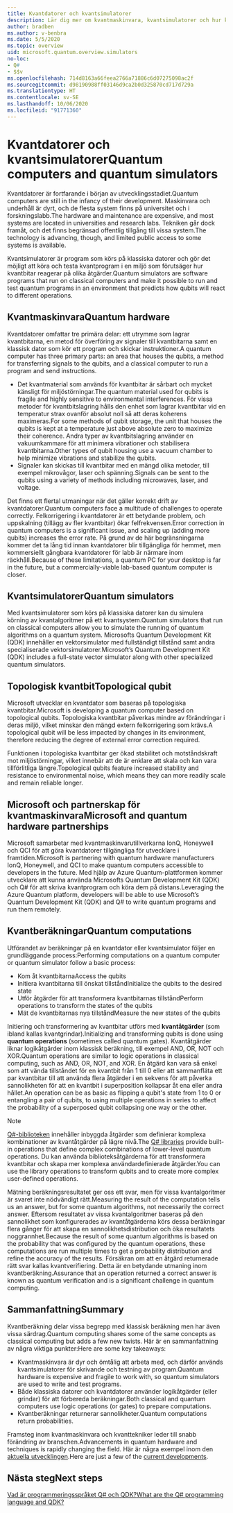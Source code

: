 ```yaml
---
title: Kvantdatorer och kvantsimulatorer
description: Lär dig mer om kvantmaskinvara, kvantsimulatorer och hur kvantåtgärder fungerar.
author: bradben
ms.author: v-benbra
ms.date: 5/5/2020
ms.topic: overview
uid: microsoft.quantum.overview.simulators
no-loc:
- Q#
- $$v
ms.openlocfilehash: 714d8163a66feea2766a71886c6d07275098ac2f
ms.sourcegitcommit: d98190988ff03146d9ca2b0d325870cd717d729a
ms.translationtype: HT
ms.contentlocale: sv-SE
ms.lasthandoff: 10/06/2020
ms.locfileid: "91771360"
---
```

# <a name="quantum-computers-and-quantum-simulators"></a><span data-ttu-id="8f79f-103">Kvantdatorer och kvantsimulatorer</span><span class="sxs-lookup"><span data-stu-id="8f79f-103">Quantum computers and quantum simulators</span></span>

<span data-ttu-id="8f79f-104">Kvantdatorer är fortfarande i början av utvecklingsstadiet.</span><span class="sxs-lookup"><span data-stu-id="8f79f-104">Quantum computers are still in the infancy of their development.</span></span> <span data-ttu-id="8f79f-105">Maskinvara och underhåll är dyrt, och de flesta system finns på universitet och i forskningslabb.</span><span class="sxs-lookup"><span data-stu-id="8f79f-105">The hardware and maintenance are expensive, and most systems are located in universities and research labs.</span></span> <span data-ttu-id="8f79f-106">Tekniken går dock framåt, och det finns begränsad offentlig tillgång till vissa system.</span><span class="sxs-lookup"><span data-stu-id="8f79f-106">The technology is advancing, though, and limited public access to some systems is available.</span></span>

<span data-ttu-id="8f79f-107">Kvantsimulatorer är program som körs på klassiska datorer och gör det möjligt att köra och testa kvantprogram i en miljö som förutsäger hur kvantbitar reagerar på olika åtgärder.</span><span class="sxs-lookup"><span data-stu-id="8f79f-107">Quantum simulators are software programs that run on classical computers and make it possible to run and test quantum programs in an environment that predicts how qubits will react to different operations.</span></span>

## <a name="quantum-hardware"></a><span data-ttu-id="8f79f-108">Kvantmaskinvara</span><span class="sxs-lookup"><span data-stu-id="8f79f-108">Quantum hardware</span></span>

<span data-ttu-id="8f79f-109">Kvantdatorer omfattar tre primära delar: ett utrymme som lagrar kvantbitarna, en metod för överföring av signaler till kvantbitarna samt en klassisk dator som kör ett program och skickar instruktioner.</span><span class="sxs-lookup"><span data-stu-id="8f79f-109">A quantum computer has three primary parts: an area that houses the qubits, a method for transferring signals to the qubits, and a classical computer to run a program and send instructions.</span></span>

- <span data-ttu-id="8f79f-110">Det kvantmaterial som används för kvantbitar är sårbart och mycket känsligt för miljöstörningar.</span><span class="sxs-lookup"><span data-stu-id="8f79f-110">The quantum material used for qubits is fragile and highly sensitive to environmental interferences.</span></span> <span data-ttu-id="8f79f-111">För vissa metoder för kvantbitslagring hålls den enhet som lagrar kvantbitar vid en temperatur strax ovanför absolut noll så att deras koherens maximeras.</span><span class="sxs-lookup"><span data-stu-id="8f79f-111">For some methods of qubit storage, the unit that houses the qubits is kept at a temperature just above absolute zero to maximize their coherence.</span></span> <span data-ttu-id="8f79f-112">Andra typer av kvantbitslagring använder en vakuumkammare för att minimera vibrationer och stabilisera kvantbitarna.</span><span class="sxs-lookup"><span data-stu-id="8f79f-112">Other types of qubit housing use a vacuum chamber to help minimize vibrations and stabilize the qubits.</span></span>  
- <span data-ttu-id="8f79f-113">Signaler kan skickas till kvantbitar med en mängd olika metoder, till exempel mikrovågor, laser och spänning.</span><span class="sxs-lookup"><span data-stu-id="8f79f-113">Signals can be sent to the qubits using a variety of methods including microwaves, laser, and voltage.</span></span>

<span data-ttu-id="8f79f-114">Det finns ett flertal utmaningar när det gäller korrekt drift av kvantdatorer.</span><span class="sxs-lookup"><span data-stu-id="8f79f-114">Quantum computers face a multitude of challenges to operate correctly.</span></span> <span data-ttu-id="8f79f-115">Felkorrigering i kvantdatorer är ett betydande problem, och uppskalning (tillägg av fler kvantbitar) ökar felfrekvensen.</span><span class="sxs-lookup"><span data-stu-id="8f79f-115">Error correction in quantum computers is a significant issue, and scaling up (adding more qubits) increases the error rate.</span></span> <span data-ttu-id="8f79f-116">På grund av de här begränsningarna kommer det ta lång tid innan kvantdatorer blir tillgängliga för hemmet, men kommersiellt gångbara kvantdatorer för labb är närmare inom räckhåll.</span><span class="sxs-lookup"><span data-stu-id="8f79f-116">Because of these limitations, a quantum PC for your desktop is far in the future, but a commercially-viable lab-based quantum computer is closer.</span></span>

## <a name="quantum-simulators"></a><span data-ttu-id="8f79f-117">Kvantsimulatorer</span><span class="sxs-lookup"><span data-stu-id="8f79f-117">Quantum simulators</span></span>

<span data-ttu-id="8f79f-118">Med kvantsimulatorer som körs på klassiska datorer kan du simulera körning av kvantalgoritmer på ett kvantsystem.</span><span class="sxs-lookup"><span data-stu-id="8f79f-118">Quantum simulators that run on classical computers allow you to simulate the running of quantum algorithms on a quantum system.</span></span>  <span data-ttu-id="8f79f-119">Microsofts Quantum Development Kit (QDK) innehåller en vektorsimulator med fullständigt tillstånd samt andra specialiserade vektorsimulatorer.</span><span class="sxs-lookup"><span data-stu-id="8f79f-119">Microsoft’s Quantum Development Kit (QDK) includes a full-state vector simulator along with other specialized quantum simulators.</span></span>

## <a name="topological-qubit"></a><span data-ttu-id="8f79f-120">Topologisk kvantbit</span><span class="sxs-lookup"><span data-stu-id="8f79f-120">Topological qubit</span></span>

<span data-ttu-id="8f79f-121">Microsoft utvecklar en kvantdator som baseras på topologiska kvantbitar.</span><span class="sxs-lookup"><span data-stu-id="8f79f-121">Microsoft is developing a quantum computer based on topological qubits.</span></span> <span data-ttu-id="8f79f-122">Topologiska kvantbitar påverkas mindre av förändringar i deras miljö, vilket minskar den mängd extern felkorrigering som krävs.</span><span class="sxs-lookup"><span data-stu-id="8f79f-122">A topological qubit will be less impacted by changes in its environment, therefore reducing the degree of external error correction required.</span></span>

<span data-ttu-id="8f79f-123">Funktionen i topologiska kvantbitar ger ökad stabilitet och motståndskraft mot miljöstörningar, vilket innebär att de är enklare att skala och kan vara tillförlitliga längre.</span><span class="sxs-lookup"><span data-stu-id="8f79f-123">Topological qubits feature increased stability and resistance to environmental noise, which means they can more readily scale and remain reliable longer.</span></span>

## <a name="microsoft-and-quantum-hardware-partnerships"></a><span data-ttu-id="8f79f-124">Microsoft och partnerskap för kvantmaskinvara</span><span class="sxs-lookup"><span data-stu-id="8f79f-124">Microsoft and quantum hardware partnerships</span></span>

<span data-ttu-id="8f79f-125">Microsoft samarbetar med kvantmaskinvarutillverkarna IonQ, Honeywell och QCI för att göra kvantdatorer tillgängliga för utvecklare i framtiden.</span><span class="sxs-lookup"><span data-stu-id="8f79f-125">Microsoft is partnering with quantum hardware manufacturers IonQ, Honeywell, and QCI to make quantum computers accessible to developers in the future.</span></span> <span data-ttu-id="8f79f-126">Med hjälp av Azure Quantum-plattformen kommer utvecklare att kunna använda Microsofts Quantum Development Kit (QDK) och Q# för att skriva kvantprogram och köra dem på distans.</span><span class="sxs-lookup"><span data-stu-id="8f79f-126">Leveraging the Azure Quantum platform, developers will be able to use Microsoft’s Quantum Development Kit (QDK) and Q# to write quantum programs and run them remotely.</span></span>

## <a name="quantum-computations"></a><span data-ttu-id="8f79f-127">Kvantberäkningar</span><span class="sxs-lookup"><span data-stu-id="8f79f-127">Quantum computations</span></span>

<span data-ttu-id="8f79f-128">Utförandet av beräkningar på en kvantdator eller kvantsimulator följer en grundläggande process:</span><span class="sxs-lookup"><span data-stu-id="8f79f-128">Performing computations on a quantum computer or quantum simulator follow a basic process:</span></span>

- <span data-ttu-id="8f79f-129">Kom åt kvantbitarna</span><span class="sxs-lookup"><span data-stu-id="8f79f-129">Access the qubits</span></span>
- <span data-ttu-id="8f79f-130">Initiera kvantbitarna till önskat tillstånd</span><span class="sxs-lookup"><span data-stu-id="8f79f-130">Initialize the qubits to the desired state</span></span>
- <span data-ttu-id="8f79f-131">Utför åtgärder för att transformera kvantbitarnas tillstånd</span><span class="sxs-lookup"><span data-stu-id="8f79f-131">Perform operations to transform the states of the qubits</span></span>
- <span data-ttu-id="8f79f-132">Mät de kvantbitarnas nya tillstånd</span><span class="sxs-lookup"><span data-stu-id="8f79f-132">Measure the new states of the qubits</span></span>

<span data-ttu-id="8f79f-133">Initiering och transformering av kvantbitar utförs med **kvantåtgärder** (som ibland kallas kvantgrindar).</span><span class="sxs-lookup"><span data-stu-id="8f79f-133">Initializing and transforming qubits is done using **quantum operations** (sometimes called quantum gates).</span></span> <span data-ttu-id="8f79f-134">Kvantåtgärder liknar logikåtgärder inom klassisk beräkning, till exempel AND, OR, NOT och XOR.</span><span class="sxs-lookup"><span data-stu-id="8f79f-134">Quantum operations are similar to logic operations in classical computing, such as AND, OR, NOT, and XOR.</span></span> <span data-ttu-id="8f79f-135">En åtgärd kan vara så enkel som att vända tillståndet för en kvantbit från 1 till 0 eller att sammanfläta ett par kvantbitar till att använda flera åtgärder i en sekvens för att påverka sannolikheten för att en kvantbit i superposition kollapsar åt ena eller andra hållet.</span><span class="sxs-lookup"><span data-stu-id="8f79f-135">An operation can be as basic as flipping a qubit's state from 1 to 0 or entangling a pair of qubits, to using multiple operations in series to affect the probability of a superposed qubit collapsing one way or the other.</span></span>

> [!NOTE] 
> <span data-ttu-id="8f79f-136">[Q#-biblioteken](xref:microsoft.quantum.libraries) innehåller inbyggda åtgärder som definierar komplexa kombinationer av kvantåtgärder på lägre nivå.</span><span class="sxs-lookup"><span data-stu-id="8f79f-136">The [Q# libraries](xref:microsoft.quantum.libraries) provide built-in operations that define complex combinations of lower-level quantum operations.</span></span> <span data-ttu-id="8f79f-137">Du kan använda biblioteksåtgärderna för att transformera kvantbitar och skapa mer komplexa användardefinierade åtgärder.</span><span class="sxs-lookup"><span data-stu-id="8f79f-137">You can use the library operations to transform qubits and to create more complex user-defined operations.</span></span>  

<span data-ttu-id="8f79f-138">Mätning beräkningsresultatet ger oss ett svar, men för vissa kvantalgoritmer är svaret inte nödvändigt rätt.</span><span class="sxs-lookup"><span data-stu-id="8f79f-138">Measuring the result of the computation tells us an answer, but for some quantum algorithms, not necessarily the correct answer.</span></span> <span data-ttu-id="8f79f-139">Eftersom resultatet av vissa kvantalgoritmer baseras på den sannolikhet som konfigurerades av kvantåtgärderna körs dessa beräkningar flera gånger för att skapa en sannolikhetsdistribution och öka resultatets noggrannhet.</span><span class="sxs-lookup"><span data-stu-id="8f79f-139">Because the result of some quantum algorithms is based on the probability that was configured by the quantum operations, these computations are run multiple times to get a probability distribution and refine the accuracy of the results.</span></span>  <span data-ttu-id="8f79f-140">Försäkran om att en åtgärd returnerade rätt svar kallas kvantverifiering. Detta är en betydande utmaning inom kvantberäkning.</span><span class="sxs-lookup"><span data-stu-id="8f79f-140">Assurance that an operation returned a correct answer is known as quantum verification and is a significant challenge in quantum computing.</span></span>

## <a name="summary"></a><span data-ttu-id="8f79f-141">Sammanfattning</span><span class="sxs-lookup"><span data-stu-id="8f79f-141">Summary</span></span>

<span data-ttu-id="8f79f-142">Kvantberäkning delar vissa begrepp med klassisk beräkning men har även vissa särdrag.</span><span class="sxs-lookup"><span data-stu-id="8f79f-142">Quantum computing shares some of the same concepts as classical computing but adds a few new twists.</span></span> <span data-ttu-id="8f79f-143">Här är en sammanfattning av några viktiga punkter:</span><span class="sxs-lookup"><span data-stu-id="8f79f-143">Here are some key takeaways:</span></span>

- <span data-ttu-id="8f79f-144">Kvantmaskinvara är dyr och ömtålig att arbeta med, och därför används kvantsimulatorer för skrivande och testning av program.</span><span class="sxs-lookup"><span data-stu-id="8f79f-144">Quantum hardware is expensive and fragile to work with, so quantum simulators are used to write and test programs.</span></span>
- <span data-ttu-id="8f79f-145">Både klassiska datorer och kvantdatorer använder logikåtgärder (eller grindar) för att förbereda beräkningar.</span><span class="sxs-lookup"><span data-stu-id="8f79f-145">Both classical and quantum computers use logic operations (or gates) to prepare computations.</span></span>
- <span data-ttu-id="8f79f-146">Kvantberäkningar returnerar sannolikheter.</span><span class="sxs-lookup"><span data-stu-id="8f79f-146">Quantum computations return probabilities.</span></span>

<span data-ttu-id="8f79f-147">Framsteg inom kvantmaskinvara och kvanttekniker leder till snabb förändring av branschen.</span><span class="sxs-lookup"><span data-stu-id="8f79f-147">Advancements in quantum hardware and techniques is rapidly changing the field.</span></span> <span data-ttu-id="8f79f-148">Här är några exempel inom den [aktuella utvecklingen](https://phys.org/search/?search=quantum+computer&s=0).</span><span class="sxs-lookup"><span data-stu-id="8f79f-148">Here are just a few of the [current developments](https://phys.org/search/?search=quantum+computer&s=0).</span></span>

## <a name="next-steps"></a><span data-ttu-id="8f79f-149">Nästa steg</span><span class="sxs-lookup"><span data-stu-id="8f79f-149">Next steps</span></span>

[<span data-ttu-id="8f79f-150">Vad är programmeringsspråket Q# och QDK?</span><span class="sxs-lookup"><span data-stu-id="8f79f-150">What are the Q# programming language and QDK?</span></span>](xref:microsoft.quantum.overview.q-sharp)

